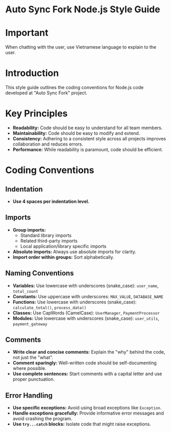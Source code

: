 # Auto Sync Fork Node.js Style Guide

# Important
When chatting with the user, use Vietnamese language to explain to the user.

# Introduction
This style guide outlines the coding conventions for Node.js code developed at "Auto Sync Fork" project.

# Key Principles
* **Readability:** Code should be easy to understand for all team members.
* **Maintainability:** Code should be easy to modify and extend.
* **Consistency:** Adhering to a consistent style across all projects improves
  collaboration and reduces errors.
* **Performance:** While readability is paramount, code should be efficient.

# Coding Conventions

## Indentation
* **Use 4 spaces per indentation level.**

## Imports
* **Group imports:**
    * Standard library imports
    * Related third-party imports
    * Local application/library specific imports
* **Absolute imports:** Always use absolute imports for clarity.
* **Import order within groups:**  Sort alphabetically.

## Naming Conventions
* **Variables:** Use lowercase with underscores (snake_case): `user_name`, `total_count`
* **Constants:**  Use uppercase with underscores: `MAX_VALUE`, `DATABASE_NAME`
* **Functions:** Use lowercase with underscores (snake_case): `calculate_total()`, `process_data()`
* **Classes:** Use CapWords (CamelCase): `UserManager`, `PaymentProcessor`
* **Modules:** Use lowercase with underscores (snake_case): `user_utils`, `payment_gateway`

## Comments
* **Write clear and concise comments:** Explain the "why" behind the code, not just the "what".
* **Comment sparingly:** Well-written code should be self-documenting where possible.
* **Use complete sentences:** Start comments with a capital letter and use proper punctuation.

## Error Handling
* **Use specific exceptions:** Avoid using broad exceptions like `Exception`.
* **Handle exceptions gracefully:** Provide informative error messages and avoid crashing the program.
* **Use `try...catch` blocks:**  Isolate code that might raise exceptions.

